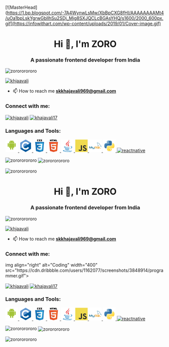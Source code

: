 
[![MasterHead](https://1.bp.blogspot.com/-7A4WynwLsMw/XbBpCXG8fHI/AAAAAAAAMt4/uOa1bpLskYgrwGbllhSu2SDj_Mig8SXJQCLcBGAsYHQ/s1600/2000_600px.gif](https://infowithart.com/wp-content/uploads/2019/01/Cover-image.gif)
<h1 align="center">Hi 👋, I'm ZORO</h1>
<h3 align="center">A passionate frontend developer from India</h3>

<p align="left"> <img src="https://komarev.com/ghpvc/?username=zorororororo&label=Profile%20views&color=0e75b6&style=flat" alt="zorororororo" /> </p>

<p align="left"> <a href="https://twitter.com/khjaavali" target="blank"><img src="https://img.shields.io/twitter/follow/khjaavali?logo=twitter&style=for-the-badge" alt="khjaavali" /></a> </p>

- 📫 How to reach me **skkhajavali969@gmail.com**

<h3 align="left">Connect with me:</h3>
<p align="left">
<a href="https://twitter.com/khjaavali" target="blank"><img align="center" src="https://raw.githubusercontent.com/rahuldkjain/github-profile-readme-generator/master/src/images/icons/Social/twitter.svg" alt="khjaavali" height="30" width="40" /></a>
<a href="https://instagram.com/khajavali17" target="blank"><img align="center" src="https://raw.githubusercontent.com/rahuldkjain/github-profile-readme-generator/master/src/images/icons/Social/instagram.svg" alt="khajavali17" height="30" width="40" /></a>
</p>

<h3 align="left">Languages and Tools:</h3>
<p align="left"> <a href="https://developer.android.com" target="_blank" rel="noreferrer"> <img src="https://raw.githubusercontent.com/devicons/devicon/master/icons/android/android-original-wordmark.svg" alt="android" width="40" height="40"/> </a> <a href="https://www.cprogramming.com/" target="_blank" rel="noreferrer"> <img src="https://raw.githubusercontent.com/devicons/devicon/master/icons/c/c-original.svg" alt="c" width="40" height="40"/> </a> <a href="https://www.w3schools.com/css/" target="_blank" rel="noreferrer"> <img src="https://raw.githubusercontent.com/devicons/devicon/master/icons/css3/css3-original-wordmark.svg" alt="css3" width="40" height="40"/> </a> <a href="https://www.w3.org/html/" target="_blank" rel="noreferrer"> <img src="https://raw.githubusercontent.com/devicons/devicon/master/icons/html5/html5-original-wordmark.svg" alt="html5" width="40" height="40"/> </a> <a href="https://www.java.com" target="_blank" rel="noreferrer"> <img src="https://raw.githubusercontent.com/devicons/devicon/master/icons/java/java-original.svg" alt="java" width="40" height="40"/> </a> <a href="https://developer.mozilla.org/en-US/docs/Web/JavaScript" target="_blank" rel="noreferrer"> <img src="https://raw.githubusercontent.com/devicons/devicon/master/icons/javascript/javascript-original.svg" alt="javascript" width="40" height="40"/> </a> <a href="https://www.mysql.com/" target="_blank" rel="noreferrer"> <img src="https://raw.githubusercontent.com/devicons/devicon/master/icons/mysql/mysql-original-wordmark.svg" alt="mysql" width="40" height="40"/> </a> <a href="https://www.python.org" target="_blank" rel="noreferrer"> <img src="https://raw.githubusercontent.com/devicons/devicon/master/icons/python/python-original.svg" alt="python" width="40" height="40"/> </a> <a href="https://reactnative.dev/" target="_blank" rel="noreferrer"> <img src="https://reactnative.dev/img/header_logo.svg" alt="reactnative" width="40" height="40"/> </a> </p>

<p><img align="left" src="https://github-readme-stats.vercel.app/api/top-langs?username=zorororororo&show_icons=true&locale=en&layout=compact" alt="zorororororo" /></p>

<p>&nbsp;<img align="center" src="https://github-readme-stats.vercel.app/api?username=zorororororo&show_icons=true&locale=en" alt="zorororororo" /></p>

<p><img align="center" src="https://github-readme-streak-stats.herokuapp.com/?user=zorororororo&" alt="zorororororo" /></p>
<h1 align="center">Hi 👋, I'm ZORO</h1>
<h3 align="center">A passionate frontend developer from India</h3>

<p align="left"> <img src="https://komarev.com/ghpvc/?username=zorororororo&label=Profile%20views&color=0e75b6&style=flat" alt="zorororororo" /> </p>

<p align="left"> <a href="https://twitter.com/khjaavali" target="blank"><img src="https://img.shields.io/twitter/follow/khjaavali?logo=twitter&style=for-the-badge" alt="khjaavali" /></a> </p>

- 📫 How to reach me **skkhajavali969@gmail.com**

<h3 align="left">Connect with me:</h3>
img align="right" alt="Coding" width="400" src="https://cdn.dribbble.com/users/1162077/screenshots/3848914/programmer.gif"> 
<p align="left">
<a href="https://twitter.com/khjaavali" target="blank"><img align="center" src="https://raw.githubusercontent.com/rahuldkjain/github-profile-readme-generator/master/src/images/icons/Social/twitter.svg" alt="khjaavali" height="30" width="40" /></a>
<a href="https://instagram.com/khajavali17" target="blank"><img align="center" src="https://raw.githubusercontent.com/rahuldkjain/github-profile-readme-generator/master/src/images/icons/Social/instagram.svg" alt="khajavali17" height="30" width="40" /></a>
</p>

<h3 align="left">Languages and Tools:</h3>
<p align="left"> <a href="https://developer.android.com" target="_blank" rel="noreferrer"> <img src="https://raw.githubusercontent.com/devicons/devicon/master/icons/android/android-original-wordmark.svg" alt="android" width="40" height="40"/> </a> <a href="https://www.cprogramming.com/" target="_blank" rel="noreferrer"> <img src="https://raw.githubusercontent.com/devicons/devicon/master/icons/c/c-original.svg" alt="c" width="40" height="40"/> </a> <a href="https://www.w3schools.com/css/" target="_blank" rel="noreferrer"> <img src="https://raw.githubusercontent.com/devicons/devicon/master/icons/css3/css3-original-wordmark.svg" alt="css3" width="40" height="40"/> </a> <a href="https://www.w3.org/html/" target="_blank" rel="noreferrer"> <img src="https://raw.githubusercontent.com/devicons/devicon/master/icons/html5/html5-original-wordmark.svg" alt="html5" width="40" height="40"/> </a> <a href="https://www.java.com" target="_blank" rel="noreferrer"> <img src="https://raw.githubusercontent.com/devicons/devicon/master/icons/java/java-original.svg" alt="java" width="40" height="40"/> </a> <a href="https://developer.mozilla.org/en-US/docs/Web/JavaScript" target="_blank" rel="noreferrer"> <img src="https://raw.githubusercontent.com/devicons/devicon/master/icons/javascript/javascript-original.svg" alt="javascript" width="40" height="40"/> </a> <a href="https://www.mysql.com/" target="_blank" rel="noreferrer"> <img src="https://raw.githubusercontent.com/devicons/devicon/master/icons/mysql/mysql-original-wordmark.svg" alt="mysql" width="40" height="40"/> </a> <a href="https://www.python.org" target="_blank" rel="noreferrer"> <img src="https://raw.githubusercontent.com/devicons/devicon/master/icons/python/python-original.svg" alt="python" width="40" height="40"/> </a> <a href="https://reactnative.dev/" target="_blank" rel="noreferrer"> <img src="https://reactnative.dev/img/header_logo.svg" alt="reactnative" width="40" height="40"/> </a> </p>

<p><img align="left" src="https://github-readme-stats.vercel.app/api/top-langs?username=zorororororo&show_icons=true&locale=en&layout=compact" alt="zorororororo" /></p>

<p>&nbsp;<img align="center" src="https://github-readme-stats.vercel.app/api?username=zorororororo&show_icons=true&locale=en" alt="zorororororo" /></p>

<p><img align="center" src="https://github-readme-streak-stats.herokuapp.com/?user=zorororororo&" alt="zorororororo" /></p>
